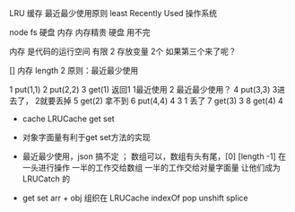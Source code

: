 LRU 缓存  最近最少使用原则
least Recently Used 
操作系统 

node fs 硬盘 内存 
内存精贵
    硬盘 用不完 

内存 是代码的运行空间 有限 2
存放变量 2个
如果第三个来了呢？

<!-- put(1)
put(2)
放不下 1 2 -->
[] 内存 length 2
原则：最近最少使用

1 put(1,1)
2 put(2,2)
3 get(1) 返回1 1最近使用 2 最近最少使用？
4 put(3,3) 3进去了， 2就要丢掉
5 get(2) 拿不到
6 put(4,4) 4 3 1 丢了
7 get(3) 3
8 get(4) 4


- cache LRUCache
get 
set


- 对象字面量有利于get set方法的实现
- 最近最少使用，json 搞不定 ； 数组可以，数组有头有尾，[0] [length -1]
在一头进行操作 一半的工作交给数组 一半的工作交给对量字面量 让他们成为 LRUCatch 的

- get set arr + obj 组织在 LRUCache
 indexOf  pop unshift splice
